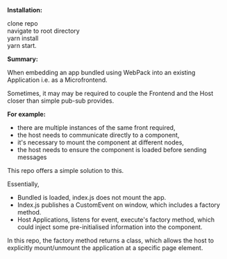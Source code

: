 **Installation:**  

clone repo  
navigate to root directory  
yarn install  
yarn start.  

**Summary:**  

When embedding an app bundled using WebPack into an existing Application i.e. as a Microfrontend.

Sometimes, it may may be required to couple the Frontend and the Host closer than simple pub-sub provides.

**For example:**  

  - there are multiple instances of the same front required,
  - the host needs to communicate directly to a component,
  - it's necessary to mount the component at different nodes,
  - the host needs to ensure the component is loaded before sending messages  
  
This repo offers a simple solution to this.

Essentially, 

 - Bundled is loaded, index.js does not mount the app.
 - Index.js publishes a CustomEvent on window, which includes a factory method.
 - Host Applications, listens for event, execute's factory method, which could inject some pre-initialised information into the component.
 
 In this repo, the factory method returns a class, which allows the host to explicitly mount/unmount the application at a specific page element.
